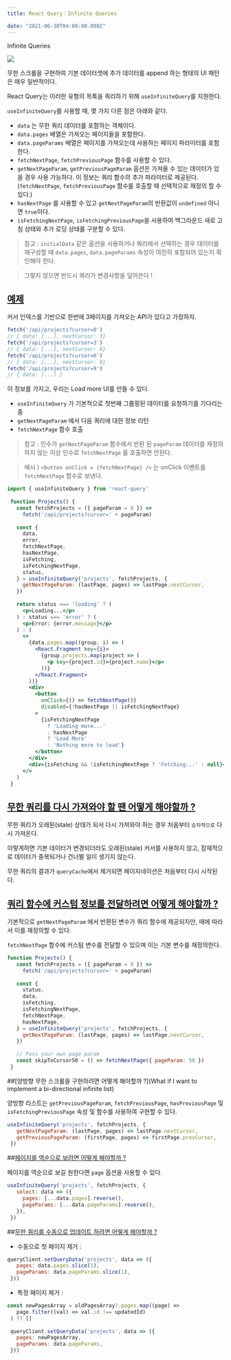 ```yaml
---
title: React Query：Infinite Queries

date: "2021-06-30T04:00:00.000Z"
---
```


Infinite Queries

<!-- more -->

![](https://github.com/tannerlinsley/react-query/raw/master/media/repo-dark.png)

무한 스크롤을 구현하여 기본 데이터셋에 추가 데이터를 append 하는 형태의 UI 패턴은 매우 일반적이다.

React Query는 이러한 유형의 목록을 쿼리하기 위해 `useInfiniteQuery`를 지원한다.

`useInfiniteQuery`를 사용할 때, 몇 가지 다른 점은 아래와 같다.

- `data` 는 무한 쿼리 데이터를 포함하는 객체이다.
- `data.pages` 배열은 가져오는 페이지들을 포함한다.
- `data.pageParams` 배열은 페이지를 가져오는데 사용하는 페이지 파라미터를 포함한다.
- `fetchNextPage`, `fetchPreviousPage` 함수를 사용할 수 있다.
- `getNextPageParam`, `getPreviousPageParam` 옵션은 가져올 수 있는 데이터가 있을 경우 사용 가능하다. 이 정보는 쿼리 함수의 추가 파라미터로 제공된다. 
  (`fetchNextPage`, `fetchPreviousPage` 함수를 호출할 때 선택적으로 재정의 할 수 있다.)
- `hasNextPage` 를 사용할 수 있고 `getNextPageParam`의 반환값이 `undefined` 아니면 `true`이다.
- `isFetchingNextPage`, `isFetchingPreviousPage`을 사용하여 백그라운드 새로 고침 상태와 추가 로딩 상태를 구분할 수 있다.

> 참고 : `initialData` 같은 옵션을 사용하거나 쿼리에서 선택하는 경우 데이터를 재구성할 때 `data.pages`, `data.pageParams` 속성이 여전히 포함되어 있는지 확인해야 한다.

> 그렇지 않으면 반드시 쿼리가 변경사항을 덮어쓴다 !

## [예제](https://react-query.tanstack.com/guides/infinite-queries#example)

커서 인덱스를 기반으로 한번에 3페이지를 가져오는 API가 있다고 가정하자.

```jsx
fetch('/api/projects?cursor=0')
// { data: [...], nextCursor: 3}
fetch('/api/projects?cursor=3')
// { data: [...], nextCursor: 6}
fetch('/api/projects?cursor=6')
// { data: [...], nextCursor: 9}
fetch('/api/projects?cursor=9')
// { data: [...] }
```

이 정보를 가지고, 우리는 Load more UI를 만들 수 있다.

- `useInfiniteQuery` 가 기본적으로 첫번째 그룹핑된 데이터를 요청하기를 기다리는 중
- `getNextPageParam` 에서 다음 쿼리에 대한 정보 리턴
- `fetchNextPage` 함수 호출

> 참고 : 인수가 `getNextPageParam` 함수에서 반환 된 `pageParam` 데이터를 재정의하지 않는 이상 인수로 `fetchNextPage` 를 호출하면 안된다.

> 예시 ) `<button onClick = {fetchNextPage} />` 는 onClick 이벤트를 `fetchNextPage` 함수로 보낸다.

```jsx
import { useInfiniteQuery } from 'react-query'
 
 function Projects() {
   const fetchProjects = ({ pageParam = 0 }) =>
     fetch('/api/projects?cursor=' + pageParam)
 
   const {
     data,
     error,
     fetchNextPage,
     hasNextPage,
     isFetching,
     isFetchingNextPage,
     status,
   } = useInfiniteQuery('projects', fetchProjects, {
     getNextPageParam: (lastPage, pages) => lastPage.nextCursor,
   })
 
   return status === 'loading' ? (
     <p>Loading...</p>
   ) : status === 'error' ? (
     <p>Error: {error.message}</p>
   ) : (
     <>
       {data.pages.map((group, i) => (
         <React.Fragment key={i}>
           {group.projects.map(project => (
             <p key={project.id}>{project.name}</p>
           ))}
         </React.Fragment>
       ))}
       <div>
         <button
           onClick={() => fetchNextPage()}
           disabled={!hasNextPage || isFetchingNextPage}
         >
           {isFetchingNextPage
             ? 'Loading more...'
             : hasNextPage
             ? 'Load More'
             : 'Nothing more to load'}
         </button>
       </div>
       <div>{isFetching && !isFetchingNextPage ? 'Fetching...' : null}</div>
     </>
   )
 }
```

## [무한 쿼리를 다시 가져와야 할 땐 어떻게 해야할까 ?](https://react-query.tanstack.com/guides/infinite-queries#what-happens-when-an-infinite-query-needs-to-be-refetched)

무한 쿼리가 오래된(stale) 상태가 되서 다시 가져와야 하는 경우 처음부터 `순차적으로` 다시 가져온다.

이렇게하면 기본 데이터가 변경되더라도 오래된(stale) 커서를 사용하지 않고, 잠재적으로 데이터가 중복되거나 건너뛸 일이 생기지 않는다.

무한 쿼리의 결과가 `queryCache`에서 제거되면 페이지네이션은 처음부터 다시 시작된다.

## [쿼리 함수에 커스텀 정보를 전달하려면 어떻게 해야할까 ?](https://react-query.tanstack.com/guides/infinite-queries#what-if-i-need-to-pass-custom-information-to-my-query-function)

기본적으로 `getNextPageParam` 에서 반환된 변수가 쿼리 함수에 제공되지만, 때에 따라서 이를 재정의할 수 있다.

`fetchNextPage` 함수에 커스텀 변수를 전달할 수 있으며 이는 기본 변수를 재정의한다.

```jsx
function Projects() {
   const fetchProjects = ({ pageParam = 0 }) =>
     fetch('/api/projects?cursor=' + pageParam)
 
   const {
     status,
     data,
     isFetching,
     isFetchingNextPage,
     fetchNextPage,
     hasNextPage,
   } = useInfiniteQuery('projects', fetchProjects, {
     getNextPageParam: (lastPage, pages) => lastPage.nextCursor,
   })
 
   // Pass your own page param
   const skipToCursor50 = () => fetchNextPage({ pageParam: 50 })
 }
```

##[양방향 무한 스크롤을 구현하려면 어떻게 해야할까 ?](What if I want to implement a bi-directional infinite list)

양방향 리스트는 `getPreviousPageParam`, `fetchPreviousPage`, `hasPreviousPage` 및 `isFetchingPreviousPage` 속성 및 함수를 사용하여 구현할 수 있다.

```jsx
useInfiniteQuery('projects', fetchProjects, {
   getNextPageParam: (lastPage, pages) => lastPage.nextCursor,
   getPreviousPageParam: (firstPage, pages) => firstPage.prevCursor,
 })
```

##[페이지를 역순으로 보려면 어떻게 해야할까 ?](https://react-query.tanstack.com/guides/infinite-queries#what-if-i-want-to-show-the-pages-in-reversed-order)

페이지를 역순으로 보길 원한다면 `page` 옵션을 사용할 수 있다.

```jsx
useInfiniteQuery('projects', fetchProjects, {
   select: data => ({
     pages: [...data.pages].reverse(),
     pageParams: [...data.pageParams].reverse(),
   }),
 })
```

##[무한 쿼리를 수동으로 업데이트 하려면 어떻게 해야할까 ?](https://react-query.tanstack.com/guides/infinite-queries#what-if-i-want-to-manually-update-the-infinite-query)

- 수동으로 첫 페이지 제거 :

```jsx
queryClient.setQueryData('projects', data => ({
   pages: data.pages.slice(1),
   pageParams: data.pageParams.slice(1),
 }))
```

- 특정 페이지 제거 : 

```jsx
const newPagesArray = oldPagesArray?.pages.map((page) =>
   page.filter((val) => val.id !== updatedId)
 ) ?? []
 
 queryClient.setQueryData('projects', data => ({
   pages: newPagesArray,
   pageParams: data.pageParams,
 }))
```
